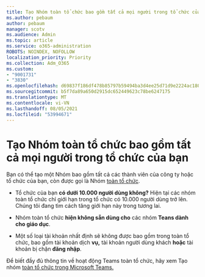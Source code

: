 ```yaml
---
title: Tạo Nhóm toàn tổ chức bao gồm tất cả mọi người trong tổ chức của bạn
ms.author: pebaum
author: pebaum
manager: scotv
ms.audience: Admin
ms.topic: article
ms.service: o365-administration
ROBOTS: NOINDEX, NOFOLLOW
localization_priority: Priority
ms.collection: Adm_O365
ms.custom:
- "9001731"
- "3830"
ms.openlocfilehash: d69837f186df478b85797b59494ba3d4ee25d71d9e2224ac1803fc835da33fd9
ms.sourcegitcommit: b5f7da89a650d2915dc652449623c78be6247175
ms.translationtype: MT
ms.contentlocale: vi-VN
ms.lasthandoff: 08/05/2021
ms.locfileid: "53994671"
---
```

# <a name="create-an-org-wide-team-that-includes-everyone-in-your-organization"></a>Tạo Nhóm toàn tổ chức bao gồm tất cả mọi người trong tổ chức của bạn

Bạn có thể tạo một Nhóm bao gồm tất cả các thành viên của công ty hoặc tổ chức của bạn, còn được gọi là Nhóm [toàn tổ chức](https://docs.microsoft.com/microsoftteams/create-an-org-wide-team).

- Tổ chức của bạn **có dưới 10.000 người dùng không?** Hiện tại các nhóm toàn tổ chức chỉ giới hạn trong tổ chức có 10.000 người dùng trở lên. Chúng tôi đang tìm cách tăng giới hạn này trong tương lai.

- Nhóm toàn tổ chức **hiện không sẵn dùng cho** các nhóm **Teans dành cho giáo dục**.

- Một số loại tài khoản nhất định sẽ không được bao gồm trong toàn tổ chức, bao gồm tài khoản dịch **vụ,** tài khoản người dùng khách **hoặc** tài khoản bị chặn **đăng nhập**.

Để biết đầy đủ thông tin về hoạt động Teams toàn tổ chức, hãy xem Tạo nhóm [toàn tổ chức trong Microsoft Teams.](https://docs.microsoft.com/microsoftteams/create-an-org-wide-team) 
